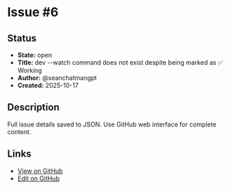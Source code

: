# Issue #6

## Status

- **State:** open
- **Title:** dev --watch command does not exist despite being marked as ✅ Working
- **Author:** @seanchatmangpt
- **Created:** 2025-10-17

## Description

Full issue details saved to JSON. Use GitHub web interface for complete content.

## Links

- [View on GitHub](https://github.com/seanchatmangpt/clnrm/issues/6)
- [Edit on GitHub](https://github.com/seanchatmangpt/clnrm/issues/6/edit)
